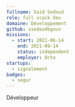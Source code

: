 ```yaml
---
fullname: Said Sedoud
role: full scack dev
domaine: Développement
github: ssedoudbgouv
missions:
  - start: 2021-06-14
    end: 2021-09-14
    status: independent
    employer: Octo
startups:
  - signalement
badges:
  - segur
---
```


Développeur 
